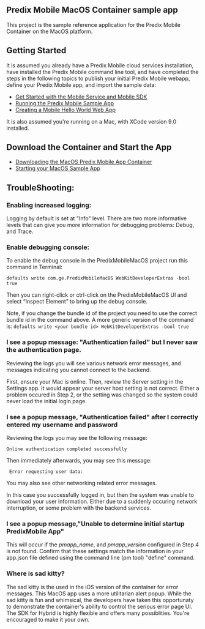## Predix Mobile MacOS Container sample app

This project is the sample reference application for the Predix Mobile Container on the MacOS platform.

## Getting Started
It is assumed you already have a Predix Mobile cloud services installation, have installed the Predix Mobile command line tool, and have completed the steps in the following topics to publish your initial Predix Mobile webapp, define your Predix Mobile app, and import the sample data:

* [Get Started with the Mobile Service and Mobile SDK](https://docs.predix.io/en-US/content/service/mobile/predix_sync/get-started-with-the-predix-sync-and-sdks) 
* [Running the Predix Mobile Sample App](https://docs.predix.io/en-US/content/service/mobile/predix_sync/running-the-mobile-sample-app)
* [Creating a Mobile Hello World Web App](https://docs.predix.io/en-US/content/service/mobile/predix_sync/creating-a-mobile-hello-world-web-app) 

It is also assumed you're running on a Mac, with XCode version 9.0 installed.

## Download the Container and Start the App

* [Downloading the MacOS Predix Mobile App Container](https://docs.predix.io/en-US/content/service/mobile/predix_sync/get-the-mobile-reference-app-container)
* [Starting your MacOS Sample App](https://docs.predix.io/en-US/content/service/mobile/predix_sync/get-the-mobile-reference-app-container)


## TroubleShooting:

### Enabling increased logging:

Logging by default is set at "Info" level. There are two more informative levels that can give you more information for debugging problems: Debug, and Trace.

### Enable debugging console:

To enable the debug console in the PredixMobileMacOS project run this command in Terminal:

    defaults write com.ge.PredixMobileMacOS WebKitDeveloperExtras -bool true

Then you can right-click or ctrl-click on the PredixMobileMacOS UI and select “Inspect Element” to bring up the debug console.

Note, if you change the bundle id of the project you need to use the correct bundle id in the command above. A more generic version of the command is: `defaults write <your bundle id> WebKitDeveloperExtras -bool true`

### I see a popup message: "Authentication failed" but I never saw the authentication page.

Reviewing the logs you will see various network error messages, and messages indicating you cannot connect to the backend.

First, ensure your Mac is online. Then, review the Server setting in the Settings app. It would appear your server host setting is not correct. Either a problem occured in Step 2, or the setting was changed so the system could never load the initial login page.

### I see a popup message, "Authentication failed" after I correctly entered my username and password

Reviewing the logs you may see the following message:

    Online authentication completed successfully

Then immediately afterwards, you may see this message:

     Error requesting user data:

You may also see other networking related error messages.

In this case you successfully logged in, but then the system was unable to download your user information. Either due to a suddenly occuring network interruption, or some problem with the backend services.

### I see a popup message,"Unable to determine initial startup PredixMobile App"

This will occur if the *pmapp_name*, and *pmapp_version* configured in Step 4 is not found. Confirm that these settings match the information in your app.json file defined using the command line (pm tool) "define" command.

### Where is sad kitty?

The sad kitty is the used in the iOS version of the container for error messages. This MacOS app uses a more utilitarian alert popup. While the sad kitty is fun and whimsical, the developers have taken this opportunaty to demonstrate the container's ability to control the serious error page UI. The SDK for Hybrid is highly flexible and offers many possiblities. You're encouraged to make it your own.


